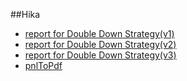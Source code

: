 ##Hika
- [report for Double Down Strategy(v1)](./Doc/v1/report_for_double_down_strategy_v1.md)
- [report for Double Down Strategy(v2)](./Doc/v2/report_for_double_down_strategy_v2.md)
- [report for Double Down Strategy(v3)](./Doc/v3/report_for_double_down_strategy_v3.md)
- [pnlToPdf](./pnlToPdf_Jan.sharpe=3.96.PnL=14.1.pdf)
